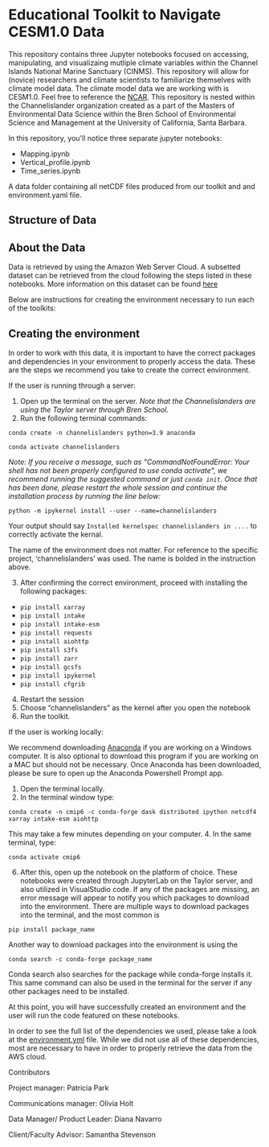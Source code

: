 # Educational Toolkit to Navigate CESM1.0 Data

This repository contains three Jupyter notebooks focused on accessing, manipulating, and visualizaing mutliple climate variables within the Channel Islands National Marine Sanctuary (CINMS). This repository will allow for (novice) researchers and climate scientists to familiarize themselves with climate model data. The climate model data we are working with is CESM1.0. Feel free to reference the [NCAR](https://www2.cesm.ucar.edu/models/cesm1.0/). This repository is nested within the Channelislander organization created as a part of the Masters of Environmental Data Science within the Bren School of Environmental Science and Management at the University of California, Santa Barbara. 

In this repository, you'll notice three separate jupyter notebooks: 
- Mapping.ipynb
- Vertical_profile.ipynb
- Time_series.ipynb

A data folder containing all netCDF files produced from our toolkit and and environment.yaml file. 

## Structure of Data 


## About the Data 
Data is retrieved by using the Amazon Web Server Cloud. A subsetted dataset can be retrieved from the cloud following the steps listed in these notebooks. More information on this dataset can be found [here](https://ncar.github.io/cesm-lens-aws/)

Below are instructions for creating the environment necessary to run each of the toolkits: 

## Creating the environment

In order to work with this data, it is important to have the correct packages and dependencies in your environment to properly access the data. These are the steps we recommend you take to create the correct environment.

If the user is running through a server: 

1. Open up the terminal on the server.
*Note that the Channelislanders are using the Taylor server through Bren School.*
2. Run the following terminal commands: 

`conda create -n channelislanders python=3.9 anaconda` 

`conda activate channelislanders`

*Note: If you receive a message, such as "CommandNotFoundError: Your shell has not been properly configured to use conda activate", we recommend running the suggested command or just `conda init`. Once that has been done, please restart the whole session and continue the installation process by running the line below:*

`python -m ipykernel install --user --name=channelislanders`

Your output should say `Installed kernelspec channelislanders in ....` to correctly activate the kernal.

The name of the environment does not matter. For reference to the specific project, ‘channelislanders’ was used. The name is bolded in the instruction above. 

3. After confirming the correct environment, proceed with installing the following packages:

- `pip install xarray`
- `pip install intake`
- `pip install intake-esm`
- `pip install requests`
- `pip install aiohttp`
- `pip install s3fs`
- `pip install zarr`
- `pip install gcsfs`
- `pip install ipykernel`
- `pip install cfgrib`

4. Restart the session
5. Choose “channelislanders” as the kernel after you open the notebook
6. Run the toolkit. 

If the user is working locally: 

We recommend downloading [Anaconda](https://www.anaconda.com/download/) if you are working on a Windows computer. It is also optional to download this program if you are working on a MAC but should not be necessary. Once Anaconda has been downloaded, please be sure to open up the Anaconda Powershell Prompt app.

1. Open the terminal locally.
2. In the terminal window type:
   
`conda create -n cmip6 -c conda-forge dask distributed ipython netcdf4 xarray
intake-esm aiohttp`

This may take a few minutes depending on your computer. 
4. In the same terminal, type: 

`conda activate cmip6`

6. After this, open up the notebook on the platform of choice. These notebooks were created through JupyterLab on the Taylor server, and also utilized in VisualStudio code. 
If any of the packages are missing, an error message will appear to notify you which packages to download into the environment. 
There are multiple ways to download packages into the terminal, and the most common is 

`pip install package_name`

Another way to download packages into the environment is using the 

`conda search -c conda-forge package_name`

Conda search also searches for the package while conda-forge installs it. This same command can also be used in the terminal for the server if any other packages need to be installed.

At this point, you will have successfully created an environment and the user will run the code featured on these notebooks. 

In order to see the full list of the dependencies we used, please take a look at the [environment.yml](environment.yml) file. While we did not use all of these dependencies, most are necessary to have in order to properly retrieve the data from the AWS cloud.

Contributors

Project manager: Patricia Park

Communications manager: Olivia Holt

Data Manager/ Product Leader: Diana Navarro

Client/Faculty Advisor: Samantha Stevenson




